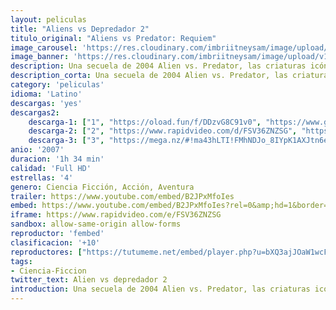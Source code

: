```yaml
---
layout: peliculas
title: "Aliens vs Depredador 2"
titulo_original: "Aliens vs Predator: Requiem"
image_carousel: 'https://res.cloudinary.com/imbriitneysam/image/upload/v1543184596/alien2-banner.jpg'
image_banner: 'https://res.cloudinary.com/imbriitneysam/image/upload/v1543184597/alien2-poster.jpg'
description: Una secuela de 2004 Alien vs. Predator, las criaturas icónicas de dos de las franquicias cinematográficas más aterradoras en la historia del cine libran su batalla más brutal jamás, en nuestro propio patio trasero. La pequeña ciudad de Gunnison, Colorado se convierte en una zona de guerra entre dos de las formas de vida extraterrestre más mortíferas, Alien y Predator. Cuando un barco explorador Predator se estrella en las colinas fuera de la ciudad, Alien Facehuggers y un híbrido Alien / Predator son liberados y comienzan a aterrorizar a la ciudad.
description_corta: Una secuela de 2004 Alien vs. Predator, las criaturas icónicas de dos de las franquicias cinematográficas más aterradoras en la historia del cine libran su batalla más brutal jamás, en nuestro propio patio trasero. La pequeña ciudad de Gunnison, Colorado se..
category: 'peliculas'
idioma: 'Latino'
descargas: 'yes'
descargas2:
    descarga-1: ["1", "https://oload.fun/f/DDzvG8C91v0", "https://www.google.com/s2/favicons?domain=openload.co","OpenLoad","https://res.cloudinary.com/imbriitneysam/image/upload/v1541473684/mexico.png", "Latino", "Full HD"]
    descarga-2: ["2", "https://www.rapidvideo.com/d/FSV36ZNZSG", "https://www.google.com/s2/favicons?domain=www.rapidvideo.com","RapidVideo","https://res.cloudinary.com/imbriitneysam/image/upload/v1541473684/mexico.png", "Latino", "Full HD"]
    descarga-3: ["3", "https://mega.nz/#!ma43hLTI!FMhNDJo_8IYpK1AXJtn6excN8yeB5t77d0BO-90DBSI", "https://www.google.com/s2/favicons?domain=mega.nz","Mega","https://res.cloudinary.com/imbriitneysam/image/upload/v1541473684/mexico.png", "Latino", "Full HD"]
anio: '2007'
duracion: '1h 34 min'
calidad: 'Full HD'
estrellas: '4'
genero: Ciencia Ficción, Acción, Aventura
trailer: https://www.youtube.com/embed/B2JPxMfoIes
embed: https://www.youtube.com/embed/B2JPxMfoIes?rel=0&amp;hd=1&border=0&wmode=opaque&enablejsapi=1&modestbranding=1&controls=1&showinfo=1
iframe: https://www.rapidvideo.com/e/FSV36ZNZSG
sandbox: allow-same-origin allow-forms
reproductor: 'fembed'
clasificacion: '+10'
reproductores: ["https://tutumeme.net/embed/player.php?u=bXQ3ajJOaW1wcFRGcEs2VW5XRGExTlRPMytmUnc3bHVwcWhoenVIUjI5SHF5TlNwc0taaG1jN2gwZHZSNTlIRHVhV2tZWitkNUtDVDNOL1ZvYW1rYjJocW5xTT0"]
tags:
- Ciencia-Ficcion
twitter_text: Alien vs depredador 2
introduction: Una secuela de 2004 Alien vs. Predator, las criaturas icónicas de dos de las franquicias cinematográficas más aterradoras en la historia del cine libran su batalla más brutal jamás, en nuestro propio patio trasero. La pequeña ciudad de Gunnison, Colorado se
---
```












